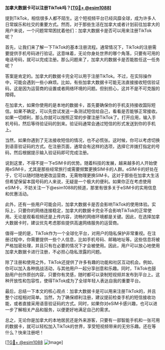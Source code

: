 **加拿大数据卡可以注册TikTok吗？[[TG💪+ @esim1088](https://t.me/s/esim1088)]**

提到TikTok，相信很多人都不陌生。这个短视频平台已经风靡全球，成为许多人日常娱乐和社交的重要方式。然而，对于那些生活在加拿大或者计划前往加拿大的用户来说，一个问题常常困扰着他们：加拿大数据卡是否可以用来注册TikTok呢？

首先，让我们来了解一下TikTok的基本注册流程。通常情况下，TikTok的注册需要提供手机号码进行验证。这意味着，无论你身处世界的哪个角落，只要有可用的电话号码，就可以完成注册。那么问题来了，加拿大的数据卡是否能胜任这一任务呢？

答案是肯定的。加拿大的数据卡完全可以用于注册TikTok。不过，在实际操作中，可能会遇到一些小麻烦。比如，有些加拿大数据卡可能无法直接接收短信验证码，这是因为运营商的设置或者网络环境的问题。但别担心，这并不是不可克服的障碍。

在加拿大，如果你使用的是本地的数据卡，首先要确保你的手机支持接收国际短信。如果不确定，可以先尝试发送一条测试短信给自己，看看是否能够正常接收。如果一切顺利，那么你就可以按照正常的步骤注册TikTok了。打开应用，输入手机号码，然后等待验证码的到来。验证码通常会通过短信的形式发送到你的手机上。

当然，如果你遇到了无法接收短信的情况，也不必慌张。这时候，你可以考虑切换到语音验证码的方式。在注册页面，通常会有这样的选项，选择它并拨打指定的号码，然后根据提示输入验证码即可完成注册。

说到这里，不得不提一下eSIM卡的优势。随着科技的发展，越来越多的人开始使用eSIM卡，尤其是那些经常旅行或需要频繁更换SIM卡的人群。eSIM卡的好处在于，它可以随时随地更改运营商，无需物理更换SIM卡。这对于那些在加拿大生活但希望保留本国号码的人来说，无疑是一个极大的便利。如果你正在考虑使用eSIM卡，不妨关注一下@esim1088的频道，那里有很多关于eSIM卡的实用信息和优惠活动。

此外，还有一些用户可能会问，加拿大数据卡是否会影响TikTok的使用体验。实际上，只要你的网络连接稳定，加拿大的数据卡完全不会影响TikTok的正常使用。无论是观看视频还是上传内容，流畅的网络环境都是关键。因此，在选择加拿大数据卡时，建议优先考虑那些提供高速网络服务的运营商。

值得一提的是，TikTok作为一个全球化平台，对用户的隐私保护非常重视。在注册过程中，你需要提供一些个人信息，比如手机号码、邮箱地址等。这些信息将被严格加密处理，并且只有在必要的情况下才会被使用。因此，用户可以放心地使用加拿大数据卡进行注册，不必担心隐私泄露的问题。

除了注册和使用之外，TikTok还提供了许多有趣的功能和社区互动机会。例如，你可以加入各种挑战活动，与其他用户一起分享创意和乐趣。同时，TikTok也鼓励用户创作原创内容，只要你有灵感，随时都可以录制短视频并发布到平台上。这种开放性和包容性，使得TikTok成为了全球年轻人表达自我的重要平台。

最后，总结一下本文的核心观点：加拿大数据卡是可以用来注册TikTok的，并且整个过程相对简单。当然，为了确保顺利注册，建议提前检查手机的短信接收功能，或者直接采用语音验证码的方式。同时，如果你对eSIM卡感兴趣，也可以进一步了解相关产品和服务，以便更好地满足自己的需求。

总之，无论你是加拿大的本地居民还是外来游客，只要有一部智能手机和一张可用的数据卡，就可以轻松加入TikTok的世界，享受短视频带来的无穷乐趣。还在等什么？快来注册吧！

[[TG💪+ @esim1088](https://t.me/s/esim1088) ![Image](https://i.postimg.cc/4NQfJmqS/Snipaste-2025-05-13-00-14-12.png)]